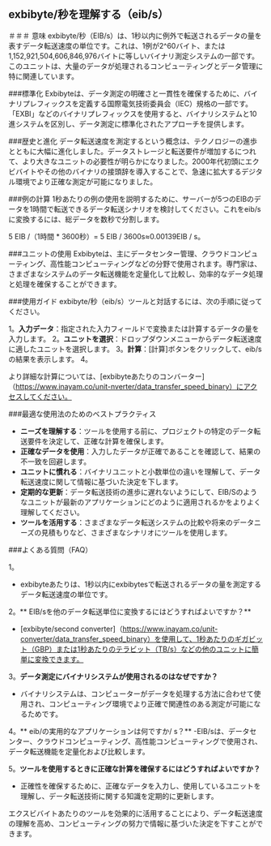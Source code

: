 ## exbibyte/秒を理解する（eib/s）

＃＃＃ 意味
exbibyte/秒（EIB/s）は、1秒以内に例外で転送されるデータの量を表すデータ転送速度の単位です。これは、1例が2^60バイト、または1,152,921,504,606,846,976バイトに等しいバイナリ測定システムの一部です。このユニットは、大量のデータが処理されるコンピューティングとデータ管理に特に関連しています。

###標準化
Exbibyteは、データ測定の明確さと一貫性を確保するために、バイナリプレフィックスを定義する国際電気技術委員会（IEC）規格の一部です。「EXBI」などのバイナリプレフィックスを使用すると、バイナリシステムと10進システムを区別し、データ測定に標準化されたアプローチを提供します。

###歴史と進化
データ転送速度を測定するという概念は、テクノロジーの進歩とともに大幅に進化しました。データストレージと転送要件が増加するにつれて、より大きなユニットの必要性が明らかになりました。2000年代初頭にエクビバイトやその他のバイナリの接頭辞を導入することで、急速に拡大するデジタル環境でより正確な測定が可能になりました。

###例の計算
1秒あたりの例の使用を説明するために、サーバーが5つのEIBのデータを1時間で転送できるデータ転送シナリオを検討してください。これをeib/sに変換するには、総データを数秒で分割します。

5 EIB /（1時間 * 3600秒）= 5 EIB / 3600s≈0.00139EIB / s。

###ユニットの使用
Exbibyteは、主にデータセンター管理、クラウドコンピューティング、高性能コンピューティングなどの分野で使用されます。専門家は、さまざまなシステムのデータ転送機能を定量化して比較し、効率的なデータ処理と処理を確保することができます。

###使用ガイド
exbibyte/秒（eib/s）ツールと対話するには、次の手順に従ってください。

1。**入力データ**：指定された入力フィールドで変換または計算するデータの量を入力します。
2。**ユニットを選択**：ドロップダウンメニューからデータ転送速度に適したユニットを選択します。
3。**計算**：[計算]ボタンをクリックして、eib/sの結果を表示します。
4。

より詳細な計算については、[exbibyteあたりのコンバーター]（https://www.inayam.co/unit-nverter/data_transfer_speed_binary）にアクセスしてください。

###最適な使用法のためのベストプラクティス
-  **ニーズを理解する**：ツールを使用する前に、プロジェクトの特定のデータ転送要件を決定して、正確な計算を確保します。
-  **正確なデータを使用**：入力したデータが正確であることを確認して、結果の不一致を回避します。
-  **ユニットに慣れる**：バイナリユニットと小数単位の違いを理解して、データ転送速度に関して情報に基づいた決定を下します。
-  **定期的な更新**：データ転送技術の進歩に遅れないようにして、EIB/Sのようなユニットが最新のアプリケーションにどのように適用されるかをよりよく理解してください。
-  **ツールを活用する**：さまざまなデータ転送システムの比較や将来のデータニーズの見積もりなど、さまざまなシナリオにツールを使用します。

###よくある質問（FAQ）

1。
-  exbibyteあたりは、1秒以内にexbibytesで転送されるデータの量を測定するデータ転送速度の単位です。

2。** EIB/sを他のデータ転送単位に変換するにはどうすればよいですか？**
-  [exbibyte/second converter]（https://www.inayam.co/unit-converter/data_transfer_speed_binary）を使用して、1秒あたりのギガビット（GBP）または1秒あたりのテラビット（TB/s）などの他のユニットに簡単に変換できます。

3。**データ測定にバイナリシステムが使用されるのはなぜですか？**
- バイナリシステムは、コンピューターがデータを処理する方法に合わせて使用​​され、コンピューティング環境でより正確で関連性のある測定が可能になるためです。

4。** eib/の実用的なアプリケーションは何ですか/ s？**
-EIB/sは、データセンター、クラウドコンピューティング、高性能コンピューティングで使用され、データ転送機能を定量化および比較します。

5。**ツールを使用するときに正確な計算を確保するにはどうすればよいですか？**
- 正確性を確保するために、正確なデータを入力し、使用しているユニットを理解し、データ転送技術に関する知識を定期的に更新します。

エクスビバイトあたりのツールを効果的に活用することにより、データ転送速度の理解を高め、コンピューティングの努力で情報に基づいた決定を下すことができます。